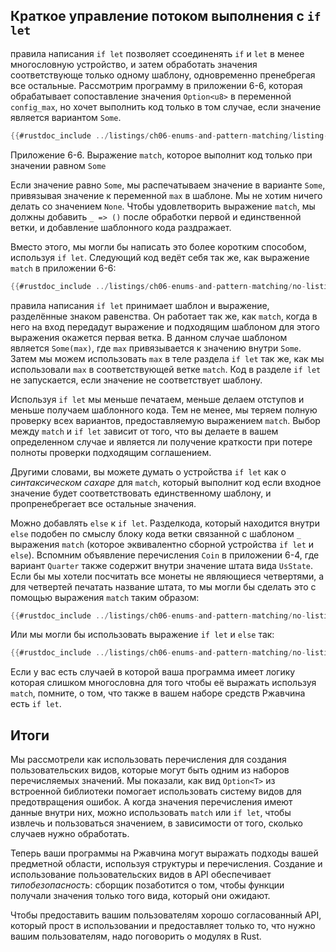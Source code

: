 ## Краткое управление потоком выполнения с `if let`

правила написания `if let` позволяет ссоединенять `if` и `let` в менее многословную устройство, и затем обработать значения соответствующе только одному шаблону, одновременно пренебрегая все остальные. Рассмотрим программу в приложении 6-6, которая обрабатывает сопоставление значения `Option<u8>` в переменной `config_max`, но хочет выполнить код только в том случае, если значение является вариантом `Some`.

```rust
{{#rustdoc_include ../listings/ch06-enums-and-pattern-matching/listing-06-06/src/main.rs:here}}
```

<span class="caption">Приложение 6-6. Выражение <code>match</code>, которое выполнит код только при значении равном <code>Some</code></span>

Если значение равно `Some`, мы распечатываем значение в варианте `Some`, привязывая значение к переменной `max` в шаблоне. Мы не хотим ничего делать со значением `None`. Чтобы удовлетворить выражение `match`, мы должны добавить `_ => ()` после обработки первой и единственной ветки, и добавление шаблонного кода раздражает.

Вместо этого, мы могли бы написать это более коротким способом, используя `if let`. Следующий код ведёт себя так же, как выражение `match` в приложении 6-6:

```rust
{{#rustdoc_include ../listings/ch06-enums-and-pattern-matching/no-listing-12-if-let/src/main.rs:here}}
```

правила написания `if let` принимает шаблон и выражение, разделённые знаком равенства. Он работает так же, как `match`, когда в него на вход передадут выражение и подходящим шаблоном для этого выражения окажется первая ветка. В данном случае шаблоном является `Some(max)`, где `max` привязывается к значению внутри `Some`. Затем мы можем использовать `max` в теле раздела `if let` так же, как мы использовали `max` в соответствующей ветке `match`. Код в разделе `if let` не запускается, если значение не соответствует шаблону.

Используя `if let` мы меньше печатаем, меньше делаем отступов и меньше получаем шаблонного кода. Тем не менее, мы теряем полную проверку всех вариантов, предоставляемую выражением `match`. Выбор между `match` и `if let` зависит от того, что вы делаете в вашем определенном случае и является ли получение краткости при потере полноты проверки подходящим соглашением.

Другими словами, вы можете думать о устройства `if let` как о <em>синтаксическом сахаре</em> для `match`, который выполнит код если входное значение будет соответствовать единственному шаблону, и пропренебрегает все остальные значения.

Можно добавлять `else` к `if let`. Разделкода, который находится внутри `else` подобен по смыслу блоку кода ветки связанной с шаблоном `_` выражения `match` (которое эквивалентно сборной устройства `if let` и `else`). Вспомним объявление перечисления `Coin` в приложении 6-4, где вариант `Quarter` также содержит внутри значение штата вида `UsState`. Если бы мы хотели посчитать все монеты не являющиеся четвертями, а для четвертей печатать название штата, то мы могли бы сделать это с помощью выражения `match` таким образом:

```rust
{{#rustdoc_include ../listings/ch06-enums-and-pattern-matching/no-listing-13-count-and-announce-match/src/main.rs:here}}
```

Или мы могли бы использовать выражение `if let` и `else` так:

```rust
{{#rustdoc_include ../listings/ch06-enums-and-pattern-matching/no-listing-14-count-and-announce-if-let-else/src/main.rs:here}}
```

Если у вас есть случаей в которой ваша программа имеет логику которая слишком многословна для того чтобы её выражать используя `match`, помните, о том, что также в вашем наборе средств Ржавчина есть `if let`.

## Итоги

Мы рассмотрели как использовать перечисления для создания пользовательских видов, которые могут быть одним из наборов перечисляемых значений. Мы показали, как вид `Option<T>` из встроенной библиотеки помогает использовать систему видов для предотвращения ошибок. А когда значения перечисления имеют данные внутри них, можно использовать `match` или `if let`, чтобы извлечь и пользоваться значением, в зависимости от того, сколько случаев нужно обработать.

Теперь ваши программы на Ржавчина могут выражать подходы вашей предметной области, используя структуры и перечисления. Создание и использование пользовательских видов в API обеспечивает <em>типобезопасность</em>: сборщик позаботится о том, чтобы функции получали значения только того вида, который они ожидают.

Чтобы предоставить вашим пользователям хорошо согласованный API, который прост в использовании и предоставляет только то, что нужно вашим пользователям, надо поговорить о модулях в Rust.
